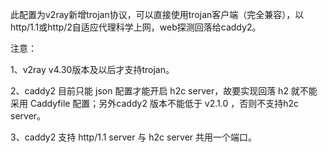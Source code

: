 此配置为v2ray新增trojan协议，可以直接使用trojan客户端（完全兼容），以http/1.1或http/2自适应代理科学上网，web探测回落给caddy2。

注意：

1、v2ray v4.30版本及以后才支持trojan。

2、caddy2 目前只能 json 配置才能开启 h2c server，故要实现回落 h2 就不能采用 Caddyfile 配置；另外caddy2 版本不能低于 v2.1.0 ，否则不支持h2c server。

3、caddy2 支持 http/1.1 server 与 h2c server 共用一个端口。
